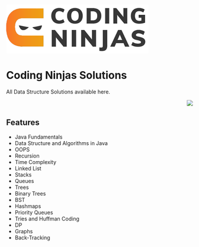 

<img src="https://github.com/ranjankumar1602/images/blob/main/codingninjas.png" alt="Coding Ninjas">


# Coding Ninjas Solutions

All Data Structure Solutions available here. <P align="right">![](https://komarev.com/ghpvc/?username=ranjankumar1602&color=blue)</p>

## Features

- Java Fundamentals
- Data Structure and Algorithms in Java
- OOPS
- Recursion
- Time Complexity
- Linked List
- Stacks
- Queues
- Trees
- Binary Trees
- BST
- Hashmaps
- Priority Queues
- Tries and Huffman Coding
- DP
- Graphs
- Back-Tracking

